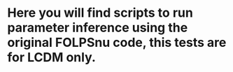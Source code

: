 # Here you will find scripts to run parameter inference using the original FOLPSnu code, this tests are for LCDM only.
